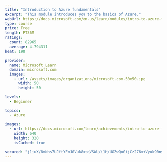 ```yaml
---
title: "Introduction to Azure fundamentals"
excerpt: "This module introduces you to the basics of Azure."
webUrl: https://docs.microsoft.com/en-us/learn/modules/intro-to-azure-fundamentals/
type: course
price: Free
length: PT36M
ratings:
  count: 82965
  average: 4.794311
heat: 190

provider:
  name: Microsoft Learn
  domain: microsoft.com
  images:
    - url: /assets/images/organizations/microsoft.com-50x50.jpg
      width: 50
      height: 50

levels:
  - Beginner

topics:
  - Azure

images:
  - url: https://docs.microsoft.com/learn/achievements/intro-to-azure-fundamentals-social.png
    width: 640
    height: 320
    isCached: true

secured: "j1iuX/8mNns7UJftYFmJ0Vuk8ntqVSWU/i1H/UGZwQoGijCz276x+Vyuk90nybLcRtGLzSdXnM1Yx0SmPvRZPaqt6MjWTjvK/iKQlh2eqY6ncyPGRXf2MBMoNpBHOZhMtRHLHoe1XJuCg5AhNkM2C7Bs1iyJfGz42B2yML04u7Jf6PNLL6u/QpUvax6/YD6wwh11viw9+G8/WWB2z7tWYTuspmPl6fhZ8ToHvwU2fA36hztB49iUPfvEHSLUhgA2NIxFdldhbYzPw5zfZAxKE7Tts5C4jx1jsRXAJBOfpAcfIN6xCXZ3UL9zWDxpweoS7Kp5IEBWjJLUT9Bqs+/4hN5u9sX9kY8Lcz01/jRwPm1cqNUOcKFZbTrxIYDpzLfRmsb5CvEHOxBovIrAEX5qHwoubX5vL9RmlPWwSkrU1e3vxYGt3qv1ErREdzYPyJ9u;Z9X7oVdjOKDUHmKBR+Qdcg=="
---
```



